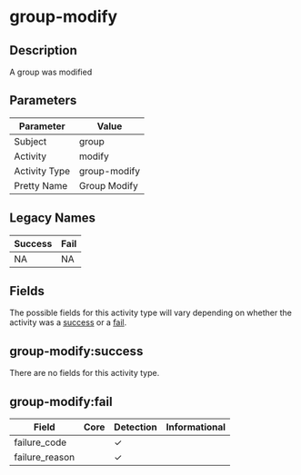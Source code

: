 group-modify
============

Description
-----------
A group was modified

Parameters
----------
| Parameter     | Value        |
| ------------- | ------------ |
| Subject       | group        |
| Activity      | modify       |
| Activity Type | group-modify |
| Pretty Name   | Group Modify |

Legacy Names
------------
| Success | Fail   |
| ------- | ------ |
| NA<br>  | NA<br> |

Fields
------

The possible fields for this activity type will vary depending on whether the activity was a [success](#group-modifysuccess) or a [fail](#group-modifyfail).


group-modify:success
--------------------

There are no fields for this activity type.


group-modify:fail
-----------------

| Field          | Core | Detection | Informational |
| -------------- | ---- | --------- | ------------- |
| failure_code   |      | &#10003;  |               |
| failure_reason |      | &#10003;  |               |